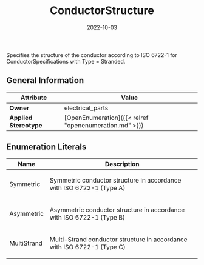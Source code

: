 ﻿---
title: ConductorStructure
toc: false
type: specs
date: "2022-10-03"
draft: false
specification: VEC
version: 2.0.1
documentType: "Recommendation"
elementType: Class
classes:
  - ConductorStructure
menu_name: vec-2.0.1
---
<p> Specifies the structure of the conductor according to ISO 6722-1 for ConductorSpecifications with Type = Stranded.      </p>

## General Information

| Attribute               | Value |
|-------------------------|-------|
| **Owner**               | electrical_parts |
| **Applied Stereotype**  | [OpenEnumeration]({{< relref "openenumeration.md" >}})<br/>  |

## Enumeration Literals
| Name          | **Description** |
|---------------|-----------------|
| Symmetric | <p> Symmetric conductor structure in accordance with ISO 6722-1 (Type A)      </p> |
| Asymmetric | <p> Asymmetric conductor structure in accordance with ISO 6722-1 (Type B)      </p> |
| MultiStrand | <p> Multi-Strand conductor structure in accordance with ISO 6722-1 (Type C)      </p> |
